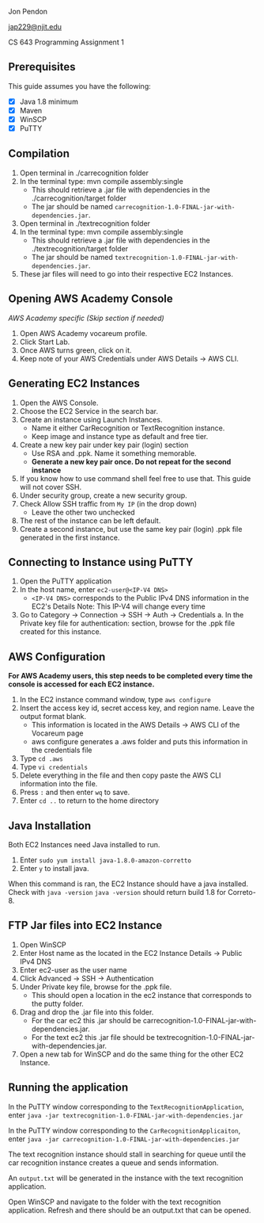 Jon Pendon

jap229@njit.edu

CS 643 Programming Assignment 1


## Prerequisites
This guide assumes you have the following:

 - [x] Java 1.8 minimum
 - [x] Maven
 - [x] WinSCP
 - [x] PuTTY

## Compilation
1. Open terminal in ./carrecognition folder
2. In the terminal type: mvn compile assembly:single
	- This should retrieve a .jar file with dependencies in the ./carrecognition/target folder
	- The jar should be named `carrecognition-1.0-FINAL-jar-with-dependencies.jar`.
3. Open terminal in ./textrecognition folder
4. In the terminal type: mvn compile assembly:single
	- This should retrieve a .jar file with dependencies in the ./textrecognition/target folder
	- The jar should be named `textrecognition-1.0-FINAL-jar-with-dependencies.jar`.
5. These jar files will need to go into their respective EC2 Instances.

## Opening AWS Academy Console
*AWS Academy specific (Skip section if needed)*
1. Open AWS Academy vocareum profile.
2. Click Start Lab.
3. Once AWS turns green, click on it.
4. Keep note of your AWS Credentials under AWS Details -> AWS CLI.


## Generating EC2 Instances
1. Open the AWS Console.
2. Choose the EC2 Service in the search bar.
3. Create an instance using Launch Instances.
	- Name it either CarRecognition or TextRecognition instance.
	- Keep image and instance type as default and free tier.
4. Create a new key pair under key pair (login) section
	- Use RSA and .ppk. Name it something memorable.
	- **Generate a new key pair once. Do  not repeat for the second instance**
5. If you know how to use command shell feel free to use that. This guide will not cover SSH.
6. Under security group, create a new security group.
7. Check Allow SSH traffic from  `My IP` (in the drop down)
	- Leave the other two unchecked
8. The rest of the instance can be left default.
9. Create a second instance, but use the same key pair (login) .ppk file generated in the first instance.

## Connecting to Instance using PuTTY

 1. Open the PuTTY application
 2. In the host name, enter `ec2-user@<IP-V4 DNS>`
	 - `<IP-V4 DNS>` corresponds to the Public IPv4 DNS information in the
	    EC2's Details Note: This IP-V4 will change every time
 3. Go to Category -> Connection -> SSH -> Auth -> Credentials
	 a. In the Private key file for authentication: section, browse for the
    .ppk file created for this instance.

## AWS Configuration
**For AWS Academy users, this step needs to be completed every time the console is accessed for each EC2 instance.**

 1. In the EC2 instance command window, type `aws configure`
 2. Insert the access key id, secret access key, and region name. Leave
    the output format blank.
	 - This information is located in the AWS Details -> AWS CLI of the Vocareum page
	 - aws configure generates a .aws folder and puts this information in the credentials file
 3. Type `cd .aws`
 4. Type `vi credentials`
 5. Delete everything in the file and then copy paste the AWS CLI information into the file.
 6. Press `:` and then enter `wq` to save.
 7. Enter `cd ..` to return to the home directory

## Java Installation
Both EC2 Instances need Java installed to run.

 1. Enter `sudo yum install java-1.8.0-amazon-corretto`
 2. Enter `y` to install java.

When this command is ran, the EC2 Instance should have a java installed. Check with `java -version`
`java -version` should return build 1.8 for Correto-8.

## FTP Jar files into EC2 Instance 

 1. Open WinSCP
 2. Enter Host name as the <IP-V4 DNS> located in the EC2 Instance Details -> Public IPv4 DNS
 3. Enter ec2-user as the user name
 4. Click Advanced -> SSH -> Authentication
 5. Under Private key file, browse for the .ppk file.
	- This should open a location in the ec2 instance that corresponds to the putty folder.
 6. Drag and drop the .jar file into this folder. 
	 - For the car ec2 this .jar should be carrecognition-1.0-FINAL-jar-with-dependencies.jar.
	 - For the text ec2 this .jar file should be textrecognition-1.0-FINAL-jar-with-dependencies.jar.
 7. Open a new tab for WinSCP and do the same thing for the other EC2 Instance.


## Running the application
In the PuTTY window corresponding to the `TextRecognitionApplication`, enter `java -jar textrecognition-1.0-FINAL-jar-with-dependencies.jar`

In the PuTTY window corresponding to the `CarRecognitionApplicaiton`, enter `java -jar carrecognition-1.0-FINAL-jar-with-dependencies.jar`

The text recognition instance should stall in searching for queue until the car recognition instance creates a queue and sends information.

An `output.txt` will be generated in the instance with the text recognition application.

Open WinSCP and navigate to the folder with the text recognition application. Refresh and there should be an output.txt that can be opened.

